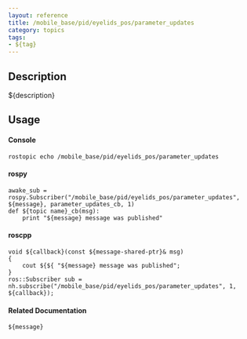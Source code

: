 ```yaml
---
layout: reference
title: /mobile_base/pid/eyelids_pos/parameter_updates
category: topics
tags: 
- ${tag}
---
```


## Description
${description}

## Usage
#### Console
```
rostopic echo /mobile_base/pid/eyelids_pos/parameter_updates
```

#### rospy
```
awake_sub = rospy.Subscriber("/mobile_base/pid/eyelids_pos/parameter_updates", ${message}, parameter_updates_cb, 1)
def ${topic name}_cb(msg):
    print "${message} message was published"
```

#### roscpp
```
void ${callback}(const ${message-shared-ptr}& msg)
{
    cout ${${ "${message} message was published";
}
ros::Subscriber sub = nh.subscribe("/mobile_base/pid/eyelids_pos/parameter_updates", 1, ${callback});
```

#### Related Documentation
``${message}``